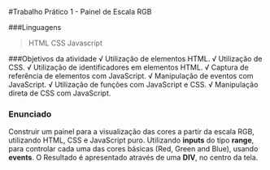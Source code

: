 #Trabalho Prático 1 - Painel de Escala RGB

###Linguagens
> HTML
> CSS
> Javascript


###Objetivos da atividade
&radic; Utilização de elementos HTML.
&radic; Utilização de CSS.
&radic; Utilização de identificadores em elementos HTML.
&radic; Captura de referência de elementos com JavaScript.
&radic; Manipulação de eventos com JavaScript.
&radic; Utilização de funções com JavaScript e CSS.
&radic; Manipulação direta de CSS com JavaScript.

### Enunciado
Construir um painel para a visualização das cores a partir da escala RGB, utilizando HTML, CSS e JavaScript puro.
Utilizando **inputs** do tipo **range**, para controlar cada uma das cores básicas (Red, Green and Blue), usando **events**.
O Resultado é apresentado através de uma **DIV**, no centro da tela.
